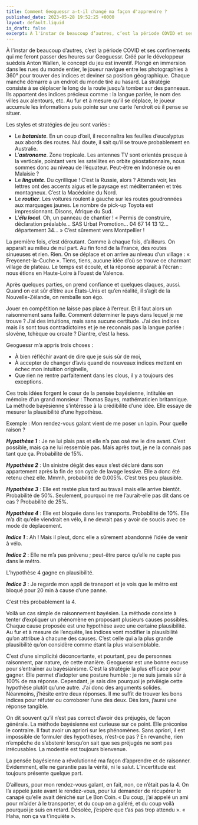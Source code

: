 ```yaml
---
title: Comment Geoguessr a-t-il changé ma façon d'apprendre ?
published_date: 2023-05-28 19:52:25 +0000
layout: default.liquid
is_draft: false
excerpt: À l'instar de beaucoup d’autres, c’est la période COVID et ses confinements qui me feront passer des heures sur Geoguessr. Créé par le développeur suédois Anton Wallen, le concept du jeu est inventif. Plongé en immersion dans les rues du monde entier, le joueur navigue entre les photographies à 360° pour trouver des indices et deviner sa position géographique.
---
```


À l'instar de beaucoup d’autres, c’est la période COVID et ses confinements qui me feront passer des heures sur Geoguessr. Créé par le développeur suédois Anton Wallen, le concept du jeu est inventif. Plongé en immersion dans les rues du monde entier, le joueur navigue entre les photographies à 360° pour trouver des indices et deviner sa position géographique. Chaque manche démarre a un endroit du monde tiré au hasard. La stratégie consiste à se déplacer le long de la route jusqu’à tomber sur des panneaux. Ils apportent des indices précieux comme : la langue parlée, le nom des villes aux alentours, etc. Au fur et à mesure qu’il se déplace, le joueur accumule les informations puis pointe sur une carte l’endroit où il pense se situer.

Les styles et stratégies de jeu sont variés : 

* Le ***botaniste***. En un coup d’œil, il reconnaîtra les feuilles d’eucalyptus aux abords des routes. Nul doute, il sait qu’il se trouve probablement en Australie.
* L’***astronome***. Zone tropicale. Les antennes TV sont orientés presque à la verticale, pointant vers les satellites en orbite géostationnaire, nous sommes donc au niveau de l’équateur. Peut-être en Indonésie ou en Malaisie ?
* Le ***linguiste***. Du cyrillique ! C’est la Russie, alors ? Attends voir, les lettres ont des accents aigus et le paysage est méditerranéen et très montagneux. C’est la Macédoine du Nord.
* Le ***routier***. Les voitures roulent à gauche sur les routes goudronnées aux marquages jaunes. Le nombre de pick-up Toyota est impressionnant. Disons, Afrique du Sud.
* L’***élu local***. Oh, un panneau de chantier ! « Permis de construire, déclaration préalable… SAS Urbat Promotion… 04 67 14 13 12… département 34… » C’est sûrement vers Montpellier !

La première fois, c’est déroutant. Comme à chaque fois, d’ailleurs. On apparaît au milieu de nul part. Au fin fond de la France, des routes sinueuses et rien. Rien. On se déplace et on arrive au niveau d’un village : « Freycenet-la-Cuche ». Tiens, tiens, aucune idée d’où se trouve ce charmant village de plateau. Le temps est écoulé, et la réponse apparaît à l’écran : nous étions en Haute-Loire à l’ouest de Valence.

Après quelques parties, on prend confiance et quelques claques, aussi. Quand on est sûr d’être aux États-Unis et qu’en réalité, il s’agit de la Nouvelle-Zélande, on remballe son égo.

Jouer en compétition ne laisse pas place à l’erreur. Et il faut alors un raisonnement sans faille. Comment déterminer le pays dans lequel je me trouve ? J’ai des intuitions, mais sans aucune certitude. J’ai des indices mais ils sont tous contradictoires et je ne reconnais pas la langue parlée : slovène, tchèque ou croate ? Diantre, c’est la hess.

Geoguessr m’a appris trois choses :

* À bien réfléchir avant de dire que je suis sûr de moi,
* À accepter de changer d’avis quand de nouveaux indices mettent en échec mon intuition originelle,
* Que rien ne rentre parfaitement dans les clous, il y a toujours des exceptions.

Ces trois idées forgent le cœur de la pensée bayésienne, intitulée en mémoire d’un grand monsieur : Thomas Bayes, mathématicien britannique. La méthode bayésienne s’intéresse à la crédibilité d’une idée. Elle essaye de mesurer la plausibilité d’une hypothèse.


Exemple : Mon rendez-vous galant vient de me poser un lapin. Pour quelle raison ?

***Hypothèse 1*** : Je ne lui plais pas et elle n’a pas osé me le dire avant. C’est possible, mais ça ne lui ressemble pas. Mais après tout, je ne la connais pas tant que ça. Probabilité de 15%.

***Hypothèse 2*** : Un sinistre dégât des eaux s’est déclaré dans son appartement après la fin de son cycle de lavage lessive. Elle a donc été retenu chez elle. Mmmh, probabilité de 0.005%. C’est très peu plausible.

***Hypothèse 3*** : Elle est restée plus tard au travail mais elle arrive bientôt. Probabilité de 50%. Seulement, pourquoi ne me l’aurait-elle pas dit dans ce cas ? Probabilité de 25%.

***Hypothèse 4*** : Elle est bloquée dans les transports. Probabilité de 10%. Elle m’a dit qu’elle viendrait en vélo, il ne devrait pas y avoir de soucis avec ce mode de déplacement.

***Indice 1*** : Ah ! Mais il pleut, donc elle a sûrement abandonné l’idée de venir à vélo.

***Indice 2*** : Elle ne m’a pas prévenu ; peut-être parce qu’elle ne capte pas dans le métro.

L’hypothèse 4 gagne en plausibilité.

***Indice 3*** : Je regarde mon appli de transport et je vois que le métro est bloqué pour 20 min à cause d’une panne.

C’est très probablement la 4.


Voilà un cas simple de raisonnement bayésien. La méthode consiste à tenter d’expliquer un phénomène en proposant plusieurs causes possibles. Chaque cause proposée est une hypothèse avec une certaine plausibilité. Au fur et à mesure de l’enquête, les indices vont modifier la plausibilité qu’on attribue à chacune des causes. C’est celle qui a la plus grande plausibilité qu’on considère comme étant la plus vraisemblable.

C’est d’une simplicité déconcertante, et pourtant, peu de personnes raisonnent, par nature, de cette manière. Geoguessr est une bonne excuse pour s’entraîner au bayésianisme. C’est la stratégie la plus efficace pour gagner. Elle permet d’adopter une posture humble : je ne suis jamais sûr à 100% de ma réponse. Cependant, je sais dire pourquoi je privilégie cette hypothèse plutôt qu’une autre. J’ai donc des arguments solides. Néanmoins, j’hésite entre deux réponses. Il me suffit de trouver les bons indices pour réfuter ou corroborer l’une des deux. Dès lors, j’aurai une réponse tangible.

On dit souvent qu’il n’est pas correct d’avoir des préjugés, de façon générale. La méthode bayésienne est curieuse sur ce point. Elle préconise le contraire. Il faut avoir un apriori sur les phénomènes. Sans apriori, il est impossible de formuler des hypothèses, n’est-ce pas ? En revanche, rien n’empêche de s’abstenir lorsqu’on sait que ses préjugés ne sont pas irrécusables. La modestie est toujours bienvenue.

La pensée bayésienne a révolutionné ma façon d’apprendre et de raisonner. Évidemment, elle ne garantie pas la vérité, ni le salut. L’incertitude est toujours présente quelque part.

D’ailleurs, pour mon rendez-vous galant, en fait, non, ce n’était pas la 4. On l’a appelé juste avant le rendez-vous, pour lui demander de récupérer le canapé qu’elle avait déniché sur Le Bon Coin. « Du coup, j’ai appelé un ami pour m’aider à le transporter, et du coup on a galéré, et du coup voilà pourquoi je suis en retard. Désolée, j’espère que t’as pas trop attendu ». « Haha, non ça va t’inquiète ».

